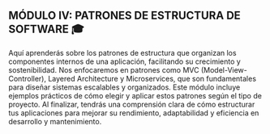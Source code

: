 ## MÓDULO IV: PATRONES DE ESTRUCTURA DE SOFTWARE 🎓

Aquí aprenderás sobre los patrones de estructura que organizan los componentes internos de una aplicación, facilitando su crecimiento y sostenibilidad. Nos enfocaremos en patrones como MVC (Model-View-Controller), Layered Architecture y Microservices, que son fundamentales para diseñar sistemas escalables y organizados. Este módulo incluye ejemplos prácticos de cómo elegir y aplicar estos patrones según el tipo de proyecto. Al finalizar, tendrás una comprensión clara de cómo estructurar tus aplicaciones para mejorar su rendimiento, adaptabilidad y eficiencia en desarrollo y mantenimiento.